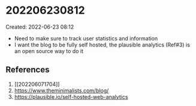 # 202206230812
Created: 2022-06-23 08:12
- Need to make sure to track user statistics and information
- I want the blog to be fully self hosted, the plausible analytics (Ref#3) is an open source way to do it

## References
1. [[202206071704]]
2. https://www.theminimalists.com/blog/
3. https://plausible.io/self-hosted-web-analytics